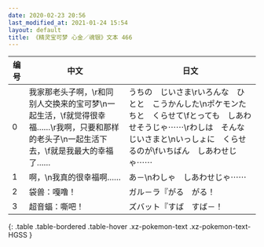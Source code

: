 ```yaml
---
date: 2020-02-23 20:56
last_modified_at: 2021-01-24 15:54
layout: default
title: 《精灵宝可梦 心金／魂银》文本 466
---
```

| 编号 | 中文 | 日文 |
| ---- | ---- | ---- |
| 0 | 我家那老头子啊，\r和同别人交换来的宝可梦\n一起生活，\f就觉得很幸福……\r我啊，只要和那样的老头子\n一起生活下去，\f就是我最大的幸福了…… | うちの　じいさま\rいろんな　ひとと　こうかんした\nポケモンたちと　くらせて\fとっても　しあわせそうじゃ⋯⋯\rわしは　そんな　じいさまと\nいっしょに　くらせるのが\fいちばん　しあわせじゃ⋯⋯ |
| 1 | 啊，\n我真的很幸福啊…… | あ－\nわしゃ　しあわせじゃ⋯⋯ |
| 2 | 袋兽：嘎噜！ | ガル－ラ『がる　がる！ |
| 3 | 超音蝠：嘶吧！ | ズバット『すば　すば－！ |
{: .table .table-bordered .table-hover .xz-pokemon-text .xz-pokemon-text-HGSS }